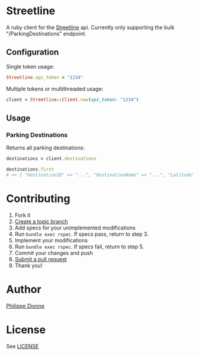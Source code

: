 # Streetline

A ruby client for the [Streetline](http://www.streetline.com/) api. Currently only supporting the bulk "/ParkingDestinations" endpoint.

## Configuration

Single token usage:

```ruby
Streetline.api_token = "1234"
```

Multiple tokens or multithreaded usage:

```ruby
client = Streetline::Client.new(api_token: "1234")
```

## Usage

### Parking Destinations

Returns all parking destinations:

```ruby
destinations = client.destinations

destinations.first
# => { "DestinationID" => "...", "DestinationName" => "...", "Latitude" => "...", "Longitude" => "...", "TimeZone" => "...", "PaymentMethodsAccepted" => {}, "RateHighest" => "...", "RateLowest" => "....", "CurrencySymbol" => "..." }
```

# Contributing

1. Fork it
2. [Create a topic branch](http://learn.github.com/p/branching.html)
3. Add specs for your unimplemented modifications
4. Run `bundle exec rspec`. If specs pass, return to step 3.
5. Implement your modifications
6. Run `bundle exec rspec`. If specs fail, return to step 5.
7. Commit your changes and push
8. [Submit a pull request](http://help.github.com/send-pull-requests/)
9. Thank you!

# Author

[Philippe Dionne](http://phildionne.com)

# License

See [LICENSE](https://github.com/phildionne/streetline/blob/master/LICENSE)
